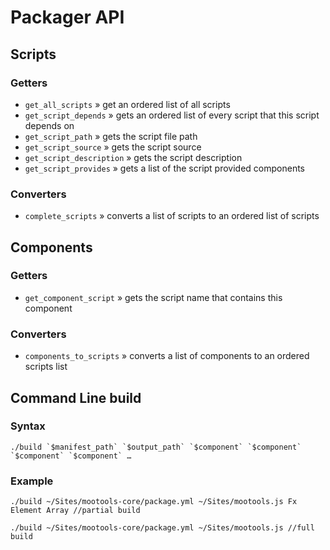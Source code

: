 Packager API
============

Scripts
-------

### Getters

 * `get_all_scripts` » get an ordered list of all scripts
 * `get_script_depends` » gets an ordered list of every script that this script depends on
 * `get_script_path` » gets the script file path
 * `get_script_source` » gets the script source
 * `get_script_description` » gets the script description
 * `get_script_provides` » gets a list of the script provided components

### Converters

 * `complete_scripts` » converts a list of scripts to an ordered list of scripts


Components
----------

### Getters

 * `get_component_script` » gets the script name that contains this component

### Converters

 * `components_to_scripts` » converts a list of components to an ordered scripts list

Command Line build
------------------

### Syntax

	./build `$manifest_path` `$output_path` `$component` `$component` `$component` `$component` …

### Example

	./build ~/Sites/mootools-core/package.yml ~/Sites/mootools.js Fx Element Array //partial build
	
	./build ~/Sites/mootools-core/package.yml ~/Sites/mootools.js //full build

